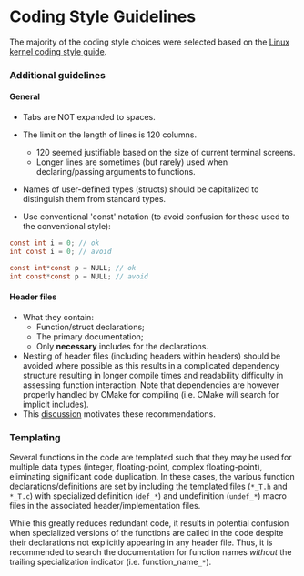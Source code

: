 # Coding Style Guidelines

The majority of the coding style choices were selected based on the
[Linux kernel coding style guide](https://www.kernel.org/doc/html/v4.10/process/coding-style.html).

### Additional guidelines

#### General

- Tabs are NOT expanded to spaces.

- The limit on the length of lines is 120 columns.
	- 120 seemed justifiable based on the size of current terminal screens.
	- Longer lines are sometimes (but rarely) used when declaring/passing arguments to
	  functions.

- Names of user-defined types (structs) should be capitalized to distinguish them from standard
  types.
- Use conventional 'const' notation (to avoid confusion for those used to the conventional style):
```c
const int i = 0; // ok
int const i = 0; // avoid

const int*const p = NULL; // ok
int const*const p = NULL; // avoid
```

#### Header files
- What they contain:
	- Function/struct declarations;
	- The primary documentation;
	- Only **necessary** includes for the declarations.
- Nesting of header files (including headers within headers) should be avoided where possible as
  this results in a complicated dependency structure resulting in longer compile times and
  readability difficulty in assessing function interaction. Note that dependencies are however
  properly handled by CMake for compiling (i.e. CMake *will* search for implicit includes).
- This [discussion](http://stackoverflow.com/questions/1804486/should-i-use-include-in-headers)
  motivates these recommendations.

### Templating

Several functions in the code are templated such that they may be used for multiple data types
(integer, floating-point, complex floating-point), eliminating significant code duplication. In
these cases, the various function declarations/definitions are set by including the templated files
(`*_T.h` and `*_T.c`) with specialized definition (`def_*`) and undefinition (`undef_*`) macro files
in the associated header/implementation files.

While this greatly reduces redundant code, it results in potential confusion when specialized
versions of the functions are called in the code despite their declarations not explicitly appearing
in any header file. Thus, it is recommended to search the documentation for function names *without*
the trailing specialization indicator (i.e. function_name`_*`).
